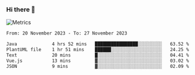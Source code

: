 ### Hi there 👋

![Metrics](https://github.com/radoapx/radoapx/blob/main/github-metrics.svg)

<!--START_SECTION:waka-->

```txt
From: 20 November 2023 - To: 27 November 2023

Java             4 hrs 52 mins   ████████████████░░░░░░░░░   63.52 %
PlantUML file    1 hr 51 mins    ██████░░░░░░░░░░░░░░░░░░░   24.25 %
Text             20 mins         █░░░░░░░░░░░░░░░░░░░░░░░░   04.41 %
Vue.js           13 mins         ▓░░░░░░░░░░░░░░░░░░░░░░░░   03.02 %
JSON             9 mins          ▓░░░░░░░░░░░░░░░░░░░░░░░░   02.09 %
```

<!--END_SECTION:waka-->

<!--
**radoapx/radoapx** is a ✨ _special_ ✨ repository because its `README.md` (this file) appears on your GitHub profile.

Here are some ideas to get you started:

- 🔭 I’m currently working on ...
- 🌱 I’m currently learning ...
- 👯 I’m looking to collaborate on ...
- 🤔 I’m looking for help with ...
- 💬 Ask me about ...
- 📫 How to reach me: ...
- 😄 Pronouns: ...
- ⚡ Fun fact: ...
-->
